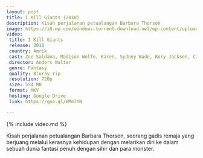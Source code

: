 ```yaml
---
layout: post
title: I Kill Giants (2018)
description: Kisah perjalanan petualangan Barbara Thorson
image: https://i0.wp.com/windows-torrent-download.net/wp-content/uploads/2018/03/I-Kill-Giants-2017-1080p-WEB-DL-620x330.jpg
video:
 title: I Kill Giants
 release: 2018
 country: Amrik
 cast: Zoe Saldana, Madison Wolfe, Karen, Sydney Wade, Rory Jackson, Ciara O'Callaghan, Jennifer Ehle, Noel Clarke, Aideen Wylde, Amanda Stuart
 director: Anders Walter
 genre: Fantasy
 quality: Bluray rip
 resolution: 720p
 size: 554 MB
 format: MKV
 hosting: Google Drive
 link: https://goo.gl/WMm7YN

---
```

{% include video.md %}

Kisah perjalanan petualangan Barbara Thorson, seorang gadis remaja yang berjuang melalui kerasnya kehidupan dengan melarikan diri ke dalam sebuah dunia fantasi penuh dengan sihir dan para monster.


